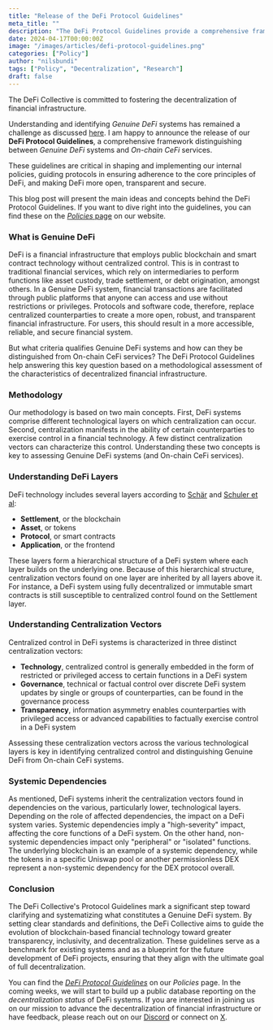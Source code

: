 ```yaml
---
title: "Release of the DeFi Protocol Guidelines"
meta_title: ""
description: "The DeFi Protocol Guidelines provide a comprehensive framework for the characterization of Genuine DeFi systems and the identification of On-chain CeFi services."
date: 2024-04-17T00:00:00Z
image: "/images/articles/defi-protocol-guidelines.png"
categories: ["Policy"]
author: "nilsbundi"
tags: ["Policy", "Decentralization", "Research"]
draft: false
---
```


The DeFi Collective is committed to fostering the decentralization of financial infrastructure.

Understanding and identifying _Genuine DeFi_ systems has remained a challenge as discussed [here](../make-defi-decentralized-again). I am happy to announce the release of our __DeFi Protocol Guidelines__, a comprehensive framework distinguishing between _Genuine DeFi_ systems and _On-chain CeFi_ services.

These guidelines are critical in shaping and implementing our internal policies, guiding protocols in ensuring adherence to the core principles of DeFi, and making DeFi more open, transparent and secure.

This blog post will present the main ideas and concepts behind the DeFi Protocol Guidelines. If you want to dive right into the guidelines, you can find these on the [_Policies_ page](../../policies) on our website.


### What is Genuine DeFi

DeFi is a financial infrastructure that employs public blockchain and smart contract technology without centralized control. This is in contrast to traditional financial services, which rely on intermediaries to perform functions like asset custody, trade settlement, or debt origination, amongst others. In a Genuine DeFi system, financial transactions are facilitated through public platforms that anyone can access and use without restrictions or privileges. Protocols and software code, therefore, replace centralized counterparties to create a more open, robust, and transparent financial infrastructure. For users, this should result in a more accessible, reliable, and secure financial system.

But what criteria qualifies Genuine DeFi systems and how can they be distinguished from On-chain CeFi services? The DeFi Protocol Guidelines help answering this key question based on a methodological assessment of the characteristics of decentralized financial infrastructure.


### Methodology

Our methodology is based on two main concepts. First, DeFi systems comprise different technological layers on which centralization can occur. Second, centralization manifests in the ability of certain counterparties to exercise control in a financial technology. A few distinct centralization vectors can characterize this control. Understanding these two concepts is key to assessing Genuine DeFi systems (and On-chain CeFi services).


### Understanding DeFi Layers

DeFi technology includes several layers according to [Schär](https://doi.org/10.20955/r.103.153-74) and [Schuler et al](https://doi.org/10.1093/jfr/fjad014): 

- __Settlement__, or the blockchain
- __Asset__, or tokens
- __Protocol__, or smart contracts
- __Application__, or the frontend

These layers form a hierarchical structure of a DeFi system where each layer builds on the underlying one. Because of this hierarchical structure, centralization vectors found on one layer are inherited by all layers above it. For instance, a DeFi system using fully decentralized or immutable smart contracts is still susceptible to centralized control found on the Settlement layer.


### Understanding Centralization Vectors

Centralized control in DeFi systems is characterized in three distinct centralization vectors: 

- __Technology__, centralized control is generally embedded in the form of restricted or privileged access to certain functions in a DeFi system
- __Governance__, technical or factual control over discrete DeFi system updates by single or groups of counterparties, can be found in the governance process
- __Transparency__, information asymmetry enables counterparties with privileged access or advanced capabilities to factually exercise control in a DeFi system

Assessing these centralization vectors across the various technological layers is key in identifying centralized control and distinguishing Genuine DeFi from On-chain CeFi systems. 


### Systemic Dependencies

As mentioned, DeFi systems inherit the centralization vectors found in dependencies on the various, particularly lower, technological layers. Depending on the role of affected dependencies, the impact on a DeFi system varies. Systemic dependencies imply a "high-severity" impact, affecting the core functions of a DeFi system. On the other hand, non-systemic dependencies impact only "peripheral" or "isolated" functions. The underlying blockchain is an example of a systemic dependency, while the tokens in a specific Uniswap pool or another permissionless DEX represent a non-systemic dependency for the DEX protocol overall.


### Conclusion

The DeFi Collective's Protocol Guidelines mark a significant step toward clarifying and systematizing what constitutes a Genuine DeFi system. By setting clear standards and definitions, the DeFi Collective aims to guide the evolution of blockchain-based financial technology toward greater transparency, inclusivity, and decentralization. These guidelines serve as a benchmark for existing systems and as a blueprint for the future development of DeFi projects, ensuring that they align with the ultimate goal of full decentralization.

You can find the [_DeFi Protocol Guidelines_](../../defi-protocol-guidelines) on our _Policies_ page. In the coming weeks, we will start to build up a public database reporting on the _decentralization status_ of DeFi systems. If you are interested in joining us on our mission to advance the decentralization of financial infrastructure or have feedback, please reach out on our [Discord](https://discord.gg/Z467Ehv6VU) or connect on [X](https://twitter.com/DeFiCollective_).
